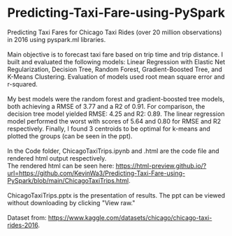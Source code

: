 # Predicting-Taxi-Fare-using-PySpark
Predicting Taxi Fares for Chicago Taxi Rides (over 20 million observations) in 2016 using pyspark.ml libraries. <br /> <br />
Main objective is to forecast taxi fare based on trip time and trip distance. I built and evaluated the following models: Linear Regression with Elastic Net Regularization, Decision Tree, Random Forest, Gradient-Boosted Tree, and K-Means Clustering. Evaluation of models used root mean square error and r-squared.  <br /> <br />
My best models were the random forest and gradient-boosted tree models, both achieving a RMSE of 3.77 and a R2 of 0.91. For comparison, the decision tree model yielded RMSE: 4.25 and R2: 0.89. The linear regression model performed the worst with scores of 5.64 and 0.80 for RMSE and R2 respectively. Finally, I found 3 centroids to be optimal for k-means and plotted the groups (can be seen in the ppt). <br /> <br />
In the Code folder, ChicagoTaxiTrips.ipynb and .html are the code file and rendered html output respectively. <br /> 
The rendered html can be seen here: https://html-preview.github.io/?url=https://github.com/KevinWa3/Predicting-Taxi-Fare-using-PySpark/blob/main/ChicagoTaxiTrips.html. <br /><br />
ChicagoTaxiTrips.pptx is the presentation of results. The ppt can be viewed without downloading by clicking "View raw." <br /> <br />
Dataset from: https://www.kaggle.com/datasets/chicago/chicago-taxi-rides-2016. 
